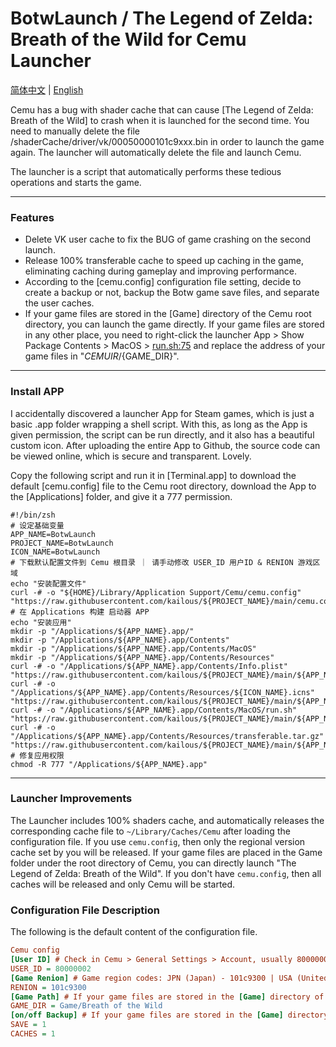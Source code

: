 # BotwLaunch / The Legend of Zelda: Breath of the Wild for Cemu Launcher

[简体中文](./README.md) | [English](./README-EN.md)

Cemu has a bug with shader cache that can cause [The Legend of Zelda: Breath of the Wild] to crash when it is launched for the second time. You need to manually delete the file /shaderCache/driver/vk/00050000101c9xxx.bin in order to launch the game again. The launcher will automatically delete the file and launch Cemu.

The launcher is a script that automatically performs these tedious operations and starts the game.

---

### Features

- Delete VK user cache to fix the BUG of game crashing on the second launch.
- Release 100% transferable cache to speed up caching in the game, eliminating caching during gameplay and improving performance.
- According to the [cemu.config] configuration file setting, decide to create a backup or not, backup the Botw game save files, and separate the user caches.
- If your game files are stored in the [Game] directory of the Cemu root directory, you can launch the game directly. If your game files are stored in any other place, you need to right-click the launcher App > Show Package Contents > MacOS > [run.sh:75](http://run.sh:75/) and replace the address of your game files in "*CEMUIR*/{GAME_DIR}".

---

### Install APP

I accidentally discovered a launcher App for Steam games, which is just a basic .app folder wrapping a shell script. With this, as long as the App is given permission, the script can be run directly, and it also has a beautiful custom icon. After uploading the entire App to Github, the source code can be viewed online, which is secure and transparent. Lovely.

Copy the following script and run it in [Terminal.app] to download the default [cemu.config] file to the Cemu root directory, download the App to the [Applications] folder, and give it a 777 permission.

```
#!/bin/zsh
# 设定基础变量
APP_NAME=BotwLaunch
PROJECT_NAME=BotwLaunch
ICON_NAME=BotwLaunch
# 下载默认配置文件到 Cemu 根目录 ｜ 请手动修改 USER_ID 用户ID & RENION 游戏区域
echo "安装配置文件"
curl -# -o "${HOME}/Library/Application Support/Cemu/cemu.config" "https://raw.githubusercontent.com/kailous/${PROJECT_NAME}/main/cemu.config"
# 在 Applications 构建 启动器 APP
echo "安装应用"
mkdir -p "/Applications/${APP_NAME}.app/"
mkdir -p "/Applications/${APP_NAME}.app/Contents"
mkdir -p "/Applications/${APP_NAME}.app/Contents/MacOS"
mkdir -p "/Applications/${APP_NAME}.app/Contents/Resources"
curl -# -o "/Applications/${APP_NAME}.app/Contents/Info.plist" "https://raw.githubusercontent.com/kailous/${PROJECT_NAME}/main/${APP_NAME}.app/Contents/Info.plist"
curl -# -o "/Applications/${APP_NAME}.app/Contents/Resources/${ICON_NAME}.icns" "https://raw.githubusercontent.com/kailous/${PROJECT_NAME}/main/${APP_NAME}.app/Contents/Resources/${ICON_NAME}.icns"
curl -# -o "/Applications/${APP_NAME}.app/Contents/MacOS/run.sh" "https://raw.githubusercontent.com/kailous/${PROJECT_NAME}/main/${APP_NAME}.app/Contents/MacOS/run.sh"
curl -# -o "/Applications/${APP_NAME}.app/Contents/Resources/transferable.tar.gz" "https://raw.githubusercontent.com/kailous/${PROJECT_NAME}/main/${APP_NAME}.app/Contents/Resources/transferable.tar.gz"
# 修复应用权限
chmod -R 777 "/Applications/${APP_NAME}.app"
```

---

### Launcher Improvements

The Launcher includes 100% shaders cache, and automatically releases the corresponding cache file to `~/Library/Caches/Cemu` after loading the configuration file. If you use `cemu.config`, then only the regional version cache set by you will be released. If your game files are placed in the Game folder under the root directory of Cemu, you can directly launch "The Legend of Zelda: Breath of the Wild". If you don't have `cemu.config`, then all caches will be released and only Cemu will be started.

### Configuration File Description

The following is the default content of the configuration file.

```ini
Cemu config
[User ID] # Check in Cemu > General Settings > Account, usually 8000000x.
USER_ID = 80000002
[Game Renion] # Game region codes: JPN (Japan) - 101c9300 | USA (United States) - 101c9400 | EUA (Europe) - 101c9500
RENION = 101c9300
[Game Path] # If your game files are stored in the [Game] directory of the Cemu root directory, you can launch the game directly. If your game files are stored in any other place, you need to right-click the launcher App > Show Package Contents > MacOS > run.sh:75 and replace the address of your game files in "CEMUIR/{GAME_DIR}".
GAME_DIR = Game/Breath of the Wild
[on/off Backup] # If your game files are stored in the [Game] directory of the Cemu root directory, you can launch the game directly. If your game files are stored in any other place, you need to right-click the launcher App > Show Package Contents > MacOS > [run.sh:75](http://run.sh:75/) and replace the address of your game files in "*CEMUIR*/{GAME_DIR}".
SAVE = 1
CACHES = 1
```
